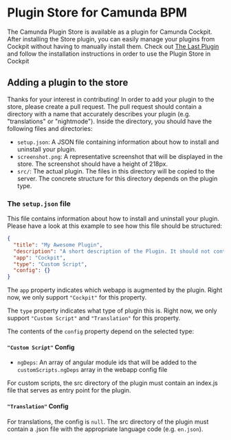 # Plugin Store for Camunda BPM

The Camunda Plugin Store is available as a plugin for Camunda Cockpit. After installing the Store plugin, you can easily manage your plugins from Cockpit without having to manually install them. Check out [The Last Plugin](https://github.com/SebastianStamm/the-last-plugin) and follow the installation instructions in order to use the Plugin Store in Cockpit

## Adding a plugin to the store

Thanks for your interest in contributing! In order to add your plugin to the store, please create a pull request. The pull request should contain a directory with a name that accurately describes your plugin (e.g. "translations" or "nightmode"). Inside the directory, you should have the following files and directories:

- `setup.json`: A JSON file containing information about how to install and uninstall your plugin.
- `screenshot.png`: A representative screenshot that will be displayed in the store. The screenshot should have a height of 218px.
- `src/`: The actual plugin. The files in this directory will be copied to the server. The concrete structure for this directory depends on the plugin type.

### The `setup.json` file

This file contains information about how to install and uninstall your plugin. Please have a look at this example to see how this file should be structured:

```json
{
  "title": "My Awesome Plugin",
  "description": "A short description of the Plugin. It should not contain more than 250 characters",
  "app": "Cockpit",
  "type": "Custom Script",
  "config": {}
}
```

The `app` property indicates which webapp is augmented by the plugin. Right now, we only support `"Cockpit"` for this property.

The `type` property indicates what type of plugin this is. Right now, we only support `"Custom Script"` and `"Translation"` for this property.

The contents of the `config` property depend on the selected type:

#### `"Custom Script"` Config

- `ngDeps`: An array of angular module ids that will be added to the `customScripts.ngDeps` array in the webapp config file

For custom scripts, the src directory of the plugin must contain an index.js file that serves as entry point for the plugin.

#### `"Translation"` Config

For translations, the config is `null`. The src directory of the plugin must contain a .json file with the appropriate language code (e.g. `en.json`).
